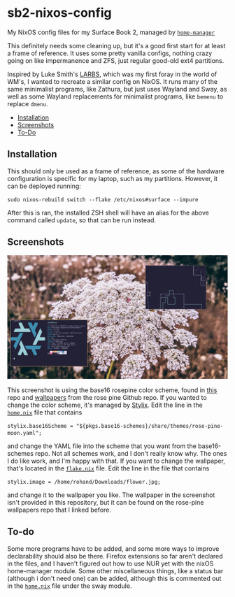 # sb2-nixos-config
My NixOS config files for my Surface Book 2, managed by 
[`home-manager`](https://github.com/nix-community/home-manager)

This definitely needs some cleaning up, but it's a good first start for at least a frame of reference. It uses some pretty vanilla configs, nothing crazy going on like impermanence and ZFS, just regular good-old ext4 partitions.

Inspired by Luke Smith's [LARBS](https://github.com/LukeSmithxyz/LARBS), which was my first foray in the world of WM's, I wanted to recreate a similar config on NixOS. It runs many of the same minimalist programs, like Zathura, but just uses Wayland and Sway, as well as some Wayland replacements for minimalist programs, like `bemenu` to replace `dmenu`.

-   [Installation](#installation)
-   [Screenshots](#screenshots)
-   [To-Do](#to-do)


## Installation
This should only be used as a frame of reference, as some of the hardware configuration is specific for my laptop, such as my partitions. However, it can be deployed running:

```
sudo nixos-rebuild switch --flake /etc/nixos#surface --impure
```

After this is ran, the installed ZSH shell will have an alias for the above command called `update`, so that can be run instead.

## Screenshots
![Rose pine](./docs/rosepine.png)

This screenshot is using the base16 rosepine color scheme, found in [this](https://github.com/tinted-theming/base16-schemes) repo and [wallpapers](https://github.com/rose-pine/wallpapers) from the rose pine Github repo.
If you wanted to change the color scheme, it's managed by [Stylix](https://github.com/danth/stylix/).
Edit the line in the [`home.nix`](./home.nix) file that contains

```
stylix.base16Scheme = "${pkgs.base16-schemes}/share/themes/rose-pine-moon.yaml";
```

and change the YAML file into the scheme that you want from the base16-schemes repo. Not all schemes work, and I don't really know why. 
The ones I do like work, and I'm happy with that.
If you want to change the wallpaper, that's located in the [`flake.nix`](./flake.nix) file.
Edit the line in the file that contains

```
stylix.image = /home/rohand/Downloads/flower.jpg;
```

and change it to the wallpaper you like. The wallpaper in the screenshot isn't provided in this repository, but it can be found on the rose-pine wallpapers repo that I linked before.

## To-do
Some more programs have to be added, and some more ways to improve declarability should also be there. 
Firefox extensions so far aren't declared in the files, and I haven't figured out how to use NUR yet with the nixOS home-manager module. 
Some other miscellaneous things, like a status bar (although i don't need one) can be added, although this is commented out in the [`home.nix`](./home.nix) file under the sway module. 






